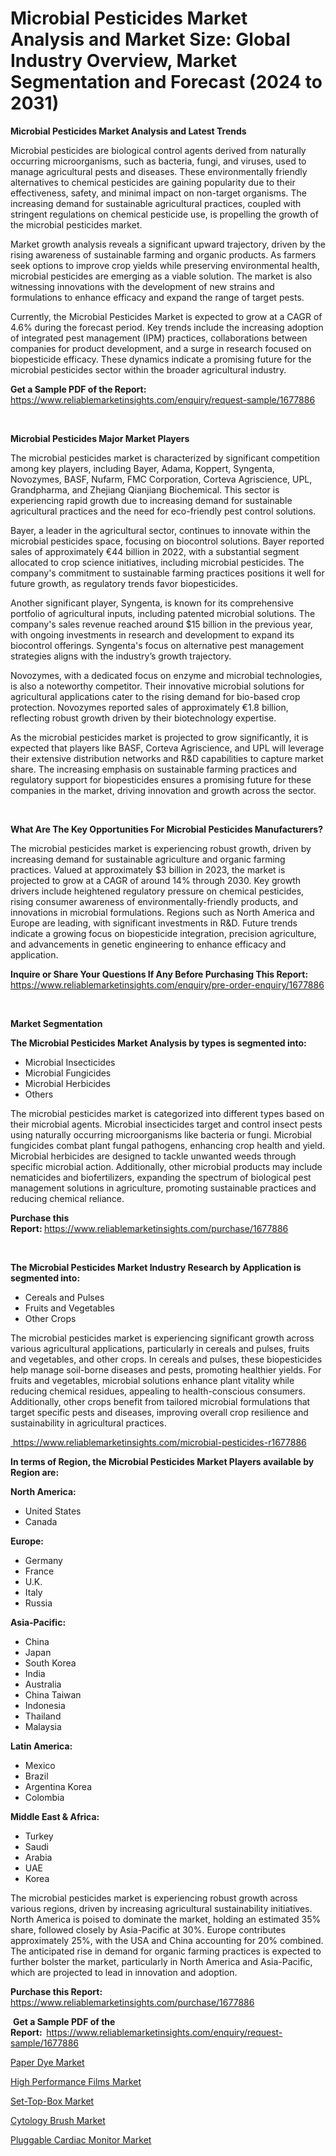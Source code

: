 <p><h1>Microbial Pesticides Market Analysis and Market Size: Global Industry Overview, Market Segmentation and Forecast (2024 to 2031)</h1></p><p><strong>Microbial Pesticides Market Analysis and Latest Trends</strong></p>
<p><p>Microbial pesticides are biological control agents derived from naturally occurring microorganisms, such as bacteria, fungi, and viruses, used to manage agricultural pests and diseases. These environmentally friendly alternatives to chemical pesticides are gaining popularity due to their effectiveness, safety, and minimal impact on non-target organisms. The increasing demand for sustainable agricultural practices, coupled with stringent regulations on chemical pesticide use, is propelling the growth of the microbial pesticides market.</p><p>Market growth analysis reveals a significant upward trajectory, driven by the rising awareness of sustainable farming and organic products. As farmers seek options to improve crop yields while preserving environmental health, microbial pesticides are emerging as a viable solution. The market is also witnessing innovations with the development of new strains and formulations to enhance efficacy and expand the range of target pests.</p><p>Currently, the Microbial Pesticides Market is expected to grow at a CAGR of 4.6% during the forecast period. Key trends include the increasing adoption of integrated pest management (IPM) practices, collaborations between companies for product development, and a surge in research focused on biopesticide efficacy. These dynamics indicate a promising future for the microbial pesticides sector within the broader agricultural industry.</p></p>
<p><strong>Get a Sample PDF of the Report:&nbsp;</strong> <a href="https://www.reliablemarketinsights.com/enquiry/request-sample/1677886?utm_campaign=1405&utm_medium=2&utm_source=Github&utm_content=ia&utm_term=14102024&utm_id=microbial-pesticides">https://www.reliablemarketinsights.com/enquiry/request-sample/1677886</a></p>
<p>&nbsp;</p>
<p><strong>Microbial Pesticides Major Market Players</strong></p>
<p><p>The microbial pesticides market is characterized by significant competition among key players, including Bayer, Adama, Koppert, Syngenta, Novozymes, BASF, Nufarm, FMC Corporation, Corteva Agriscience, UPL, Grandpharma, and Zhejiang Qianjiang Biochemical. This sector is experiencing rapid growth due to increasing demand for sustainable agricultural practices and the need for eco-friendly pest control solutions.</p><p>Bayer, a leader in the agricultural sector, continues to innovate within the microbial pesticides space, focusing on biocontrol solutions. Bayer reported sales of approximately €44 billion in 2022, with a substantial segment allocated to crop science initiatives, including microbial pesticides. The company's commitment to sustainable farming practices positions it well for future growth, as regulatory trends favor biopesticides.</p><p>Another significant player, Syngenta, is known for its comprehensive portfolio of agricultural inputs, including patented microbial solutions. The company's sales revenue reached around $15 billion in the previous year, with ongoing investments in research and development to expand its biocontrol offerings. Syngenta's focus on alternative pest management strategies aligns with the industry’s growth trajectory.</p><p>Novozymes, with a dedicated focus on enzyme and microbial technologies, is also a noteworthy competitor. Their innovative microbial solutions for agricultural applications cater to the rising demand for bio-based crop protection. Novozymes reported sales of approximately €1.8 billion, reflecting robust growth driven by their biotechnology expertise.</p><p>As the microbial pesticides market is projected to grow significantly, it is expected that players like BASF, Corteva Agriscience, and UPL will leverage their extensive distribution networks and R&D capabilities to capture market share. The increasing emphasis on sustainable farming practices and regulatory support for biopesticides ensures a promising future for these companies in the market, driving innovation and growth across the sector.</p></p>
<p>&nbsp;</p>
<p><strong>What Are The Key Opportunities For Microbial Pesticides Manufacturers?</strong></p>
<p><p>The microbial pesticides market is experiencing robust growth, driven by increasing demand for sustainable agriculture and organic farming practices. Valued at approximately $3 billion in 2023, the market is projected to grow at a CAGR of around 14% through 2030. Key growth drivers include heightened regulatory pressure on chemical pesticides, rising consumer awareness of environmentally-friendly products, and innovations in microbial formulations. Regions such as North America and Europe are leading, with significant investments in R&D. Future trends indicate a growing focus on biopesticide integration, precision agriculture, and advancements in genetic engineering to enhance efficacy and application.</p></p>
<p><strong>Inquire or Share Your Questions If Any Before Purchasing This Report:</strong> <a href="https://www.reliablemarketinsights.com/enquiry/pre-order-enquiry/1677886?utm_campaign=1405&utm_medium=2&utm_source=Github&utm_content=ia&utm_term=14102024&utm_id=microbial-pesticides">https://www.reliablemarketinsights.com/enquiry/pre-order-enquiry/1677886</a></p>
<p>&nbsp;</p>
<p><strong>Market Segmentation</strong></p>
<p><strong>The Microbial Pesticides Market Analysis by types is segmented into:</strong></p>
<p><ul><li>Microbial Insecticides</li><li>Microbial Fungicides</li><li>Microbial Herbicides</li><li>Others</li></ul></p>
<p><p>The microbial pesticides market is categorized into different types based on their microbial agents. Microbial insecticides target and control insect pests using naturally occurring microorganisms like bacteria or fungi. Microbial fungicides combat plant fungal pathogens, enhancing crop health and yield. Microbial herbicides are designed to tackle unwanted weeds through specific microbial action. Additionally, other microbial products may include nematicides and biofertilizers, expanding the spectrum of biological pest management solutions in agriculture, promoting sustainable practices and reducing chemical reliance.</p></p>
<p><strong>Purchase this Report:&nbsp;</strong><a href="https://www.reliablemarketinsights.com/purchase/1677886?utm_campaign=1405&utm_medium=2&utm_source=Github&utm_content=ia&utm_term=14102024&utm_id=microbial-pesticides">https://www.reliablemarketinsights.com/purchase/1677886</a></p>
<p>&nbsp;</p>
<p><strong>The Microbial Pesticides Market Industry Research by Application is segmented into:</strong></p>
<p><ul><li>Cereals and Pulses</li><li>Fruits and Vegetables</li><li>Other Crops</li></ul></p>
<p><p>The microbial pesticides market is experiencing significant growth across various agricultural applications, particularly in cereals and pulses, fruits and vegetables, and other crops. In cereals and pulses, these biopesticides help manage soil-borne diseases and pests, promoting healthier yields. For fruits and vegetables, microbial solutions enhance plant vitality while reducing chemical residues, appealing to health-conscious consumers. Additionally, other crops benefit from tailored microbial formulations that target specific pests and diseases, improving overall crop resilience and sustainability in agricultural practices.</p></p>
<p><a href="https://www.reliablemarketinsights.com/microbial-pesticides-r1677886?utm_campaign=1405&utm_medium=2&utm_source=Github&utm_content=ia&utm_term=14102024&utm_id=microbial-pesticides">&nbsp;https://www.reliablemarketinsights.com/microbial-pesticides-r1677886</a></p>
<p><strong>In terms of Region, the Microbial Pesticides Market Players available by Region are:</strong></p>
<p>
    <p> <strong> North America: </strong>
        <ul>
            <li>United States</li>
            <li>Canada</li>
        </ul>
        </p> 
    <p> <strong> Europe: </strong>
        <ul>
            <li>Germany</li>
            <li>France</li>
            <li>U.K.</li>
            <li>Italy</li>
            <li>Russia</li>
        </ul>
        </p> 
    <p> <strong> Asia-Pacific: </strong>
        <ul>
            <li>China</li>
            <li>Japan</li>
            <li>South Korea</li>
            <li>India</li>
            <li>Australia</li>
            <li>China Taiwan</li>
            <li>Indonesia</li>
            <li>Thailand</li>
            <li>Malaysia</li>
        </ul>
        </p> 
    <p> <strong> Latin America: </strong>
        <ul>
            <li>Mexico</li>
            <li>Brazil</li>
            <li>Argentina Korea</li>
            <li>Colombia</li>
        </ul>
        </p> 
    <p> <strong> Middle East & Africa: </strong>
        <ul>
            <li>Turkey</li>
            <li>Saudi</li>
            <li>Arabia</li>
            <li>UAE</li>
            <li>Korea</li>
        </ul>
    </p>
    </p>
<p><p>The microbial pesticides market is experiencing robust growth across various regions, driven by increasing agricultural sustainability initiatives. North America is poised to dominate the market, holding an estimated 35% share, followed closely by Asia-Pacific at 30%. Europe contributes approximately 25%, with the USA and China accounting for 20% combined. The anticipated rise in demand for organic farming practices is expected to further bolster the market, particularly in North America and Asia-Pacific, which are projected to lead in innovation and adoption.</p></p>
<p><strong>Purchase this Report: </strong><a href="https://www.reliablemarketinsights.com/purchase/1677886?utm_campaign=1405&utm_medium=2&utm_source=Github&utm_content=ia&utm_term=14102024&utm_id=microbial-pesticides">https://www.reliablemarketinsights.com/purchase/1677886</a></p>
<p>&nbsp;<strong>Get a Sample PDF of the Report:&nbsp;&nbsp;</strong><a href="https://www.reliablemarketinsights.com/enquiry/request-sample/1677886?utm_campaign=1405&utm_medium=2&utm_source=Github&utm_content=ia&utm_term=14102024&utm_id=microbial-pesticides">https://www.reliablemarketinsights.com/enquiry/request-sample/1677886</a></p>
<p><strong></strong></p>
<p><p><a href="https://www.linkedin.com/pulse/market-forecast-global-paper-dye-trends-impact-analysis-2024-gp60f?utm_campaign=1405&utm_medium=2&utm_source=Github&utm_content=ia&utm_term=14102024&utm_id=microbial-pesticides">Paper Dye Market</a></p><p><a href="https://www.linkedin.com/pulse/future-innovation-global-high-performance-films-market-growth-pua1f?utm_campaign=1405&utm_medium=2&utm_source=Github&utm_content=ia&utm_term=14102024&utm_id=microbial-pesticides">High Performance Films Market</a></p><p><a href="https://www.linkedin.com/pulse/set-top-box-market-size-share-analysis-growth-trends-plxae?utm_campaign=1405&utm_medium=2&utm_source=Github&utm_content=ia&utm_term=14102024&utm_id=microbial-pesticides">Set-Top-Box Market</a></p><p><a href="https://www.linkedin.com/pulse/cytology-brush-market-research-report-2024-2031-mark-research-l9atf?utm_campaign=1405&utm_medium=2&utm_source=Github&utm_content=ia&utm_term=14102024&utm_id=microbial-pesticides">Cytology Brush Market</a></p><p><a href="https://www.linkedin.com/pulse/pluggable-cardiac-monitor-market-overview-global-trends-future-wquff?utm_campaign=1405&utm_medium=2&utm_source=Github&utm_content=ia&utm_term=14102024&utm_id=microbial-pesticides">Pluggable Cardiac Monitor Market</a></p></p>